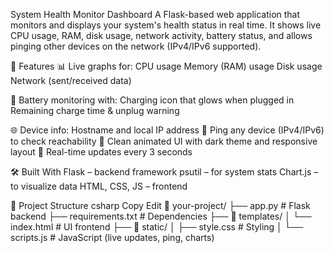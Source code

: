 System Health Monitor Dashboard
A Flask-based web application that monitors and displays your system's health status in real time. It shows live CPU usage, RAM, disk usage, network activity, battery status, and allows pinging other devices on the network (IPv4/IPv6 supported).

🔧 Features
📊 Live graphs for:
CPU usage
Memory (RAM) usage
Disk usage
Network (sent/received data)

🔋 Battery monitoring with:
Charging icon that glows when plugged in
Remaining charge time & unplug warning

🌐 Device info:
Hostname and local IP address
📡 Ping any device (IPv4/IPv6) to check reachability
🎨 Clean animated UI with dark theme and responsive layout
🧠 Real-time updates every 3 seconds

🛠️ Built With
Flask – backend framework
psutil – for system stats
Chart.js – to visualize data
HTML, CSS, JS – frontend

📂 Project Structure
csharp
Copy
Edit
📁 your-project/
├── app.py                  # Flask backend
├── requirements.txt        # Dependencies
├── 📁 templates/
│   └── index.html          # UI frontend
├── 📁 static/
│   ├── style.css           # Styling
│   └── scripts.js          # JavaScript (live updates, ping, charts)
